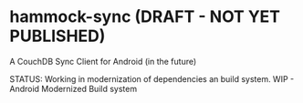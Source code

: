 # hammock-sync (DRAFT - NOT YET PUBLISHED)
A CouchDB Sync Client for Android (in the future)

STATUS: 
 Working in modernization of dependencies an build system.
 WIP - Android Modernized Build system 
